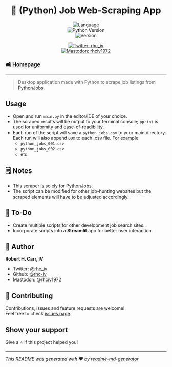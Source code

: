 <h1 align="center">🔎 (Python) Job Web-Scraping App</h1>
<p align="center">
  <img alt="Language" src="https://img.shields.io/badge/language-python-blue"><br>
  <img alt="Python Version" src="https://img.shields.io/badge/python_version-3.11-yellow" /><br>
  <img alt="Version" src="https://img.shields.io/badge/app_version-1.10-blue.svg?cacheSeconds=2592000" />
  <p align="center">
  <a href="https://twitter.com/rhc_iv" target="_blank">
    <img alt="Twitter: rhc_iv" src="https://img.shields.io/twitter/follow/rhc_iv.svg?style=social" /><br>
  </a>
  <a href="https://mastodon.social/@rhciv1972" target="_blank">
    <img alt="Mastodon: rhciv1972" src="https://img.shields.io/mastodon/follow/109497169591319512?domain=https%3A%2F%2Fmastodon.social&style=social" />
  </a>
  </p>
</p>

### 🛋️ [Homepage](https://github.com/rhc-iv/py-jobs-web-scraper)
---
> Desktop application made with Python to scrape job listings from <a href="https//pythonjobs.github.io">PythonJobs</a>.

## Usage

- Open and run `main.py` in the editor/IDE of your choice.
- The scraped results will be output to your terminal console; `pprint` is used for uniformity and ease-of-readibility.
- Each run of the script will save a `python_jobs.csv` to your main directory. Each run will also append `OOX` to each .csv file. For example:
  - `python_jobs_001.csv`
  - `python_jobs_002.csv`
  - etc.

## 🗒️ Notes

- This scraper is solely for <a href="https://pythonjobs.github.io">PythonJobs</a>.
- The script can be modified for other job-hunting websites but the scraped elements will have to be adjusted accordingly.

## 📝 To-Do

- Create multiple scripts for other development job search sites.
- Incorporate scripts into a **Streamlit** app for better user interaction.

## 👤 Author

**Robert H. Carr, IV**

* Twitter: [@rhc_iv](https://twitter.com/rhc_iv)
* Github: [@rhc-iv](https://github.com/rhc-iv)
* Mastodon: [@rhciv1972](https://mastodon.social/@rhciv1972)

## 🤝 Contributing

Contributions, issues and feature requests are welcome!<br />Feel free to check [issues page](https://github.com/rhc-iv/py-jobs-web-scraper/issues). 

## Show your support

Give a ⭐️ if this project helped you!

***
_This README was generated with ❤️ by [readme-md-generator](https://github.com/kefranabg/readme-md-generator)_
